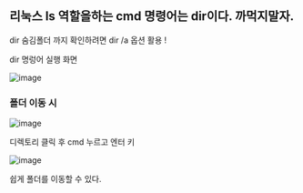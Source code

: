 ## 리눅스 ls 역할을하는 cmd 명령어는 dir이다. 까먹지말자.


dir 숨김폴더 까지 확인하려면 dir /a 옵션 활용 !


dir 명렁어 실행 화면

![image](https://user-images.githubusercontent.com/38831314/113952741-3ee68600-9851-11eb-8e28-d3c44d4d4e38.png)

### 폴더 이동 시

![image](https://user-images.githubusercontent.com/38831314/113952888-8d942000-9851-11eb-8e86-bf0d39568fe2.png)

디렉토리 클릭 후 cmd 누르고 엔터 키

![image](https://user-images.githubusercontent.com/38831314/113952924-a3a1e080-9851-11eb-81f2-77a24af04fec.png)

쉽게 폴더를 이동할 수 있다.

